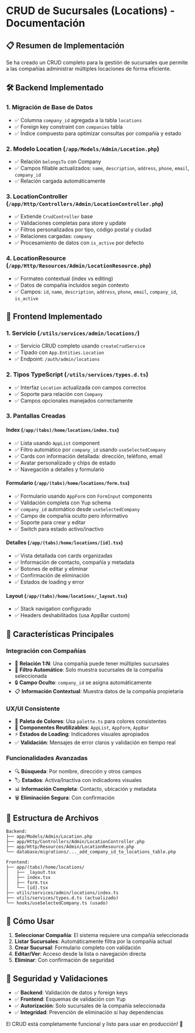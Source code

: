 # CRUD de Sucursales (Locations) - Documentación

## 📋 Resumen de Implementación

Se ha creado un CRUD completo para la gestión de sucursales que permite a las compañías administrar múltiples locaciones de forma eficiente.

## 🛠️ Backend Implementado

### 1. **Migración de Base de Datos**

-   ✅ Columna `company_id` agregada a la tabla `locations`
-   ✅ Foreign key constraint con `companies` tabla
-   ✅ Índice compuesto para optimizar consultas por compañía y estado

### 2. **Modelo Location** (`/app/Models/Admin/Location.php`)

-   ✅ Relación `belongsTo` con Company
-   ✅ Campos fillable actualizados: `name`, `description`, `address`, `phone`, `email`, `company_id`
-   ✅ Relación cargada automáticamente

### 3. **LocationController** (`/app/Http/Controllers/Admin/LocationController.php`)

-   ✅ Extiende `CrudController` base
-   ✅ Validaciones completas para store y update
-   ✅ Filtros personalizados por tipo, código postal y ciudad
-   ✅ Relaciones cargadas: `company`
-   ✅ Procesamiento de datos con `is_active` por defecto

### 4. **LocationResource** (`/app/Http/Resources/Admin/LocationResource.php`)

-   ✅ Formateo contextual (index vs editing)
-   ✅ Datos de compañía incluidos según contexto
-   ✅ Campos: `id`, `name`, `description`, `address`, `phone`, `email`, `company_id`, `is_active`

## 🎨 Frontend Implementado

### 1. **Servicio** (`/utils/services/admin/locations/`)

-   ✅ Servicio CRUD completo usando `createCrudService`
-   ✅ Tipado con `App.Entities.Location`
-   ✅ Endpoint: `/auth/admin/locations`

### 2. **Tipos TypeScript** (`/utils/services/types.d.ts`)

-   ✅ Interfaz `Location` actualizada con campos correctos
-   ✅ Soporte para relación con `Company`
-   ✅ Campos opcionales manejados correctamente

### 3. **Pantallas Creadas**

#### **Index** (`/app/(tabs)/home/locations/index.tsx`)

-   ✅ Lista usando `AppList` component
-   ✅ Filtro automático por `company_id` usando `useSelectedCompany`
-   ✅ Cards con información detallada: dirección, teléfono, email
-   ✅ Avatar personalizado y chips de estado
-   ✅ Navegación a detalles y formulario

#### **Formulario** (`/app/(tabs)/home/locations/form.tsx`)

-   ✅ Formulario usando `AppForm` con `FormInput` components
-   ✅ Validación completa con Yup schema
-   ✅ `company_id` automático desde `useSelectedCompany`
-   ✅ Campo de compañía oculto pero informativo
-   ✅ Soporte para crear y editar
-   ✅ Switch para estado activo/inactivo

#### **Detalles** (`/app/(tabs)/home/locations/[id].tsx`)

-   ✅ Vista detallada con cards organizadas
-   ✅ Información de contacto, compañía y metadata
-   ✅ Botones de editar y eliminar
-   ✅ Confirmación de eliminación
-   ✅ Estados de loading y error

#### **Layout** (`/app/(tabs)/home/locations/_layout.tsx`)

-   ✅ Stack navigation configurado
-   ✅ Headers deshabilitados (usa AppBar custom)

## 🔧 Características Principales

### **Integración con Compañías**

-   🏢 **Relación 1:N**: Una compañía puede tener múltiples sucursales
-   🎯 **Filtro Automático**: Solo muestra sucursales de la compañía seleccionada
-   🔒 **Campo Oculto**: `company_id` se asigna automáticamente
-   📋 **Información Contextual**: Muestra datos de la compañía propietaria

### **UX/UI Consistente**

-   🎨 **Paleta de Colores**: Usa `palette.ts` para colores consistentes
-   📱 **Componentes Reutilizables**: `AppList`, `AppForm`, `AppBar`
-   ⚡ **Estados de Loading**: Indicadores visuales apropiados
-   ✅ **Validación**: Mensajes de error claros y validación en tiempo real

### **Funcionalidades Avanzadas**

-   🔍 **Búsqueda**: Por nombre, dirección y otros campos
-   🏷️ **Estados**: Activa/Inactiva con indicadores visuales
-   📊 **Información Completa**: Contacto, ubicación y metadata
-   🗑️ **Eliminación Segura**: Con confirmación

## 📁 Estructura de Archivos

```
Backend:
├── app/Models/Admin/Location.php
├── app/Http/Controllers/Admin/LocationController.php
├── app/Http/Resources/Admin/LocationResource.php
└── database/migrations/..._add_company_id_to_locations_table.php

Frontend:
├── app/(tabs)/home/locations/
│   ├── _layout.tsx
│   ├── index.tsx
│   ├── form.tsx
│   └── [id].tsx
├── utils/services/admin/locations/index.ts
├── utils/services/types.d.ts (actualizado)
└── hooks/useSelectedCompany.ts (usado)
```

## 🚀 Cómo Usar

1. **Seleccionar Compañía**: El sistema requiere una compañía seleccionada
2. **Listar Sucursales**: Automáticamente filtra por la compañía actual
3. **Crear Sucursal**: Formulario completo con validación
4. **Editar/Ver**: Acceso desde la lista o navegación directa
5. **Eliminar**: Con confirmación de seguridad

## 🔐 Seguridad y Validaciones

-   ✅ **Backend**: Validación de datos y foreign keys
-   ✅ **Frontend**: Esquemas de validación con Yup
-   ✅ **Autorización**: Solo sucursales de la compañía seleccionada
-   ✅ **Integridad**: Prevención de eliminación si hay dependencias

El CRUD está completamente funcional y listo para usar en producción! 🎉
